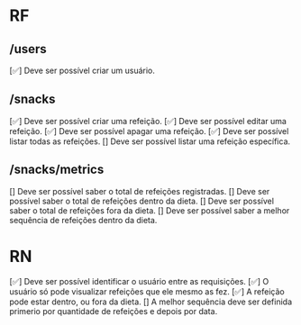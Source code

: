 # RF

  ## /users
  [✅] Deve ser possível criar um usuário.

  ## /snacks
  [✅] Deve ser possível criar uma refeição.
  [✅] Deve ser possível editar uma refeição.
  [✅] Deve ser possível apagar uma refeição.
  [✅] Deve ser possível listar todas as refeições.
  [] Deve ser possível listar uma refeição específica.

  ## /snacks/metrics
  [] Deve ser possível saber o total de refeições registradas.
  [] Deve ser possível saber o total de refeições dentro da dieta.
  [] Deve ser possível saber o total de refeições fora da dieta.
  [] Deve ser possível saber a melhor sequência de refeições dentro da dieta.

# RN

  [✅] Deve ser possível identificar o usuário entre as requisições.
  [✅] O usuário só pode visualizar refeições que ele mesmo as fez.
  [✅] A refeição pode estar dentro, ou fora da dieta.
  [] A melhor sequência deve ser definida primerio por quantidade de refeições e depois por data.